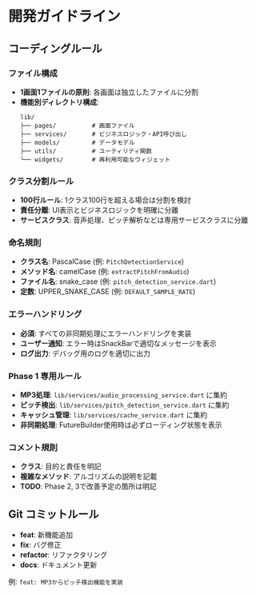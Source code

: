 # 開発ガイドライン

## コーディングルール

### ファイル構成
- **1画面1ファイルの原則**: 各画面は独立したファイルに分割
- **機能別ディレクトリ構成**:
  ```
  lib/
  ├── pages/          # 画面ファイル
  ├── services/       # ビジネスロジック・API呼び出し
  ├── models/         # データモデル
  ├── utils/          # ユーティリティ関数
  └── widgets/        # 再利用可能なウィジェット
  ```

### クラス分割ルール
- **100行ルール**: 1クラス100行を超える場合は分割を検討
- **責任分離**: UI表示とビジネスロジックを明確に分離
- **サービスクラス**: 音声処理、ピッチ解析などは専用サービスクラスに分離

### 命名規則
- **クラス名**: PascalCase (例: `PitchDetectionService`)
- **メソッド名**: camelCase (例: `extractPitchFromAudio`)
- **ファイル名**: snake_case (例: `pitch_detection_service.dart`)
- **定数**: UPPER_SNAKE_CASE (例: `DEFAULT_SAMPLE_RATE`)

### エラーハンドリング
- **必須**: すべての非同期処理にエラーハンドリングを実装
- **ユーザー通知**: エラー時はSnackBarで適切なメッセージを表示
- **ログ出力**: デバッグ用のログを適切に出力

### Phase 1 専用ルール
- **MP3処理**: `lib/services/audio_processing_service.dart` に集約
- **ピッチ検出**: `lib/services/pitch_detection_service.dart` に集約
- **キャッシュ管理**: `lib/services/cache_service.dart` に集約
- **非同期処理**: FutureBuilder使用時は必ずローディング状態を表示

### コメント規則
- **クラス**: 目的と責任を明記
- **複雑なメソッド**: アルゴリズムの説明を記載
- **TODO**: Phase 2, 3で改善予定の箇所は明記

## Git コミットルール
- **feat**: 新機能追加
- **fix**: バグ修正
- **refactor**: リファクタリング
- **docs**: ドキュメント更新

例: `feat: MP3からピッチ検出機能を実装`